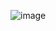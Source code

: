 ![image](https://user-images.githubusercontent.com/94213473/144280070-2f81ceb5-415e-41ed-ad02-83615c13da82.png)

